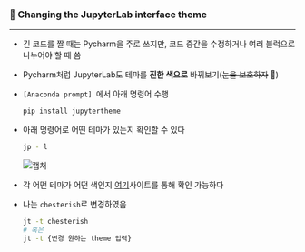 ### 🎨 Changing the JupyterLab interface theme

---

- 긴 코드를 짤 때는 Pycharm을 주로 쓰지만, 코드 중간을 수정하거나 여러 블럭으로 나누어야 할 때 씀

- Pycharm처럼 JupyterLab도 테마를 **진한 색으로** 바꿔보기(~~눈을 보호하자~~ 👀)

- `[Anaconda prompt] `에서 아래 명령어 수행

  ```bash
  pip install jupytertheme
  ```

- 아래 명령어로 어떤 테마가 있는지 확인할 수 있다

  ``` bash
  jp - l
  ```

  ![캡처](https://user-images.githubusercontent.com/69948723/108643176-abe5cc80-74ec-11eb-889a-c967dad81ad6.PNG)

- 각 어떤 테마가 어떤 색인지 [여기](https://m.blog.naver.com/jjys9047/221571637230)사이트를 통해 확인 가능하다

- 나는 `chesterish`로 변경하였음

  ``` bash
  jt -t chesterish
  # 혹은
  jt -t {변경 원하는 theme 입력}
  ```

  